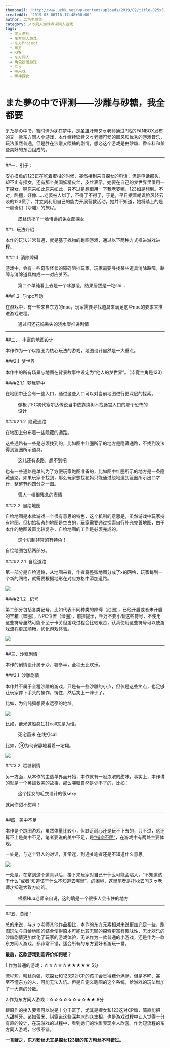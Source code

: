 ```yaml
---
thumbnail: 'http://www.uzkk.net/wp-content/uploads/2019/02/title-825x510.jpg'
createdAt: '2019-03-06T10:17:48+00:00'
author: 二色老咸鱼
category: ヌゥ同人游戏点评同人游戏
tags:
  - 同人游戏
  - 东方同人游戏
  - 东方Project
  - 东方
  - RPG
  - 东方同人
  - 角色扮演游戏
  - ヌゥ
  - 哆来咪
  - 稀神探女
---
```


# また夢の中で评测——沙雕与砂糖，我全都要

また夢の中で，暂时译为犹在梦中，是圣雄肝帝ヌゥ老师通过P站的FANBOX发布的又一款东方同人小游戏，本作继续延续ヌゥ老师可爱的画风和优秀的游戏音乐，玩法虽然普通，但是胜在沙雕又喂糖的剧情，想必这个游戏是由砂糖、香辛料和某些美好的东西组成的。

---

##一、引子：

安心摸鱼的123正在吃着蜜柑的时候，突然接到来自探女的电话，但是电话那头，却不止有探女，还有那个美国妖精皮丝，皮丝表示，她要在自己的梦世界里借用一下探女，啊原来如此原来如此，只不过是想借用一下我老婆嘛，123如是想到。不对，卧槽，好像……老婆被人绑了，不得了不得了，于是，平日摆着嘲讽脸风轻云淡的123慌了，并立刻利用自己的能力开展营救活动，她并不知道，她将踏上的是一趟奇幻（沙雕）的旅程。

<figure>
  <img src="http://www.uzkk.net/wp-content/uploads/2019/03/beginning.jpg" alt=""/>
  <figcaption>皮丝诱拐了一脸懵逼的兔女郎探女</figcaption>
</figure>

##1.  玩法介绍

本作的玩法非常普通，就是基于找物的跑图游戏，通过以下两种方式推进游戏进程。

###1.1  消除障碍

游戏中，会有一些奇形怪状的障碍阻挡玩家，玩家需要寻找某些道具消除路障，路障与消除道具构成一一对应关系。

<figure>
  <img src="http://www.uzkk.net/wp-content/uploads/2019/02/obstacle.jpg" alt=""/>
  <figcaption>第二个单纯看上去是一个冰激凌，结果居然是一坨shi…</figcaption>
</figure>

###1.2  与npc互动

在游戏中，有一些来自东方的npc，玩家需要寻找道具来满足这些npc的要求来推进游戏进程。

<figure>
  <img src="http://www.uzkk.net/wp-content/uploads/2019/03/water.jpg" alt=""/>
  <figcaption>通过归还花妈丢失的浇水壶推进剧情</figcaption>
</figure>

---

##二、  丰富的地图设计

本作作为一个以跑图为核心玩法的游戏，地图设计自然是一大重点。

###2.1  梦世界

本作中的所有场景与地图在背景故事中设定为“他人的梦世界”。（毕竟主角是123）

####2.1.1  梦我梦中

在地图中还会有一些入口，通过这些入口可以对当前地图进行更深层的探索。

<figure>
  <img src="http://www.uzkk.net/wp-content/uploads/2019/02/unerground.jpg" alt=""/>
  <figcaption>像极了FC初代塞尔达传说当中依靠烧树木找迷宫入口的那个恐怖的设计</figcaption>
</figure>

####2.1.2  隐藏通路

在地图上分布着一些隐藏的通路。

这些通路有一些是必须找到的，比如图中红圈所示的地方是隐藏通路，不找到没法得到篮圈所示道具。

<figure>
  <img src="http://www.uzkk.net/wp-content/uploads/2019/02/hidenroad1-1024x460.jpg" alt=""/>
  <figcaption>这儿还有条路，想不到吧</figcaption>
</figure>

也有一些通路是单纯为了方便玩家跑图准备的，比如图中红圈所示的地方是一条隐藏通路，如果玩家不找到，那么玩家想找花妈只能通过绕地道到篮圈所示出口才行，整整节约四分之一图。

<figure>
  <img src="http://www.uzkk.net/wp-content/uploads/2019/02/hidenroad2-1024x460.jpg" alt=""/>
  <figcaption>雪人一幅很残念的表情</figcaption>
</figure>

###2.2  自绘地图

自绘地图是本款游戏一个很有意思的特色，这个机制的意思是，虽然游戏中玩家持有地图，但初始状态的地图是空白的，玩家需要通过探索自行补充完善地图，由于本作的地图设置比较复杂，自绘地图的工作是必须完成的。

<figure>
  <img src="http://www.uzkk.net/wp-content/uploads/2019/02/completemap-1024x460.jpg" alt=""/>
  <figcaption>这个机制非常的有特色！</figcaption>
</figure>

自绘地图包括两部分。

####2.2.1  自绘道路

第一部分是自绘通路，从地图来看，作者将整张地图分成了x的网格，玩家每到一个新的网格，就需要根据地形在对应方格中添加道路。

![](http://www.uzkk.net/wp-content/uploads/2019/02/road-1024x705.jpg)

####2.1.2   记号

第二部分包括各类记号，比如代表不同种类的障碍（红圈），已经开启或者未开启的宝箱（篮圈），NPC位置（绿圈），前排提示，千万不要小看这些符号，不使用这些符号虽然可能不至于卡关但游戏过程会比较艰苦，认真使用这些符号可以使游戏流程更加顺畅，优化游戏体验。

![](http://www.uzkk.net/wp-content/uploads/2019/02/sign-1024x709.jpg)

---

##三、沙糖剧情

本作的剧情设计属于沙，糖参半，全程无比欢乐。

###3.1  沙雕剧情

本作并不属于全程沙雕的游戏，只是有一些沙雕的小点，但仅是这些笑点，也足够让玩家停下手头的操作，愣住，然后笑上一阵子了。

比如，为何纯狐想要永远亭的地址。

![](http://www.uzkk.net/wp-content/uploads/2019/02/junko-1024x473.jpg)

比如，蕾米这般疯狂打call又是为谁。

<figure>
  <img src="http://www.uzkk.net/wp-content/uploads/2019/02/remilia-1024x464.jpg" alt=""/>
  <figcaption>死宅蕾米 在线打call</figcaption>
</figure>

比如，⑨为何安静地看着一坨翔。

![](http://www.uzkk.net/wp-content/uploads/2019/02/kiruno-1024x426.jpg)

###3.2  喂糖剧情

另一方面，从本作的主选单界面开始，本作就有一股浓浓的甜味，事实上，本作讲的就是一个英雄救美的故事，那么喂糖自然是少不了的，比如：

<figure>
  <img src="http://www.uzkk.net/wp-content/uploads/2019/02/sweet-1024x515.jpg" alt=""/>
  <figcaption>这个探女的毛衣设计的很sexy</figcaption>
</figure>

就问你甜不甜嘛！

---

##四.  美中不足

本作是个跑图游戏，虽然体量比较小，但缺乏耐心还是玩不下去的，只不过，这还算不上是美中不足，笔者要说的美中不足，是<u>“指向不明”</u>，在游戏中有两处主要体现。

一处是，与这个野人的对话，非常迷，到通关笔者还是不知道什么意思。

![](http://www.uzkk.net/wp-content/uploads/2019/02/dialogue.jpg)

一处是，在拿到这个道具以后，接下来玩家对自己干什么可能会陷入，“不知道该干什么”或者“知道该干什么不知道去哪里”，的困境，这里笔者是托kk去问ヌゥ老师才知道大致方向的。

<figure>
  <img src="http://www.uzkk.net/wp-content/uploads/2019/02/item.jpg" alt=""/>
  <figcaption>根据Nuu老师亲自说，这的确是一个很多人会卡住的地方</figcaption>
</figure>

---

##五、总结：

总的来说，与ヌゥ老师其他作品相比，本作的东方元素相对来说更加充足一些，跑图玩法与自绘地图的结合使得原本可能比较无聊的探索更富有趣味性，无比欢乐的沙糖剧情更加优化了玩家的游戏体验，无论作为一款普通的小游戏，还是作为一款东方同人游戏，都非常不错，适合所有的东方爱好者游玩一番。

**最后，这款游戏到底评价如何呢**？

1.作为普通的游戏：☆☆☆☆☆★★★★★ 5分

流程短，粉丝向强，吃探女和123这对CP的孩子会觉得糖分满满，但是不吃、甚至不懂东方的人，可能无法入坑。但是自定义跑图的这个系统，给游戏的玩法增加了一大票的分数。

2.作为东方同人游戏：☆☆☆☆☆☆☆☆★★ 8分

跟原作的接入要素可以说是十分丰富了，尤其是探女和123这对CP糖，简直能把人甜掉牙。诸如蕾米、琪露诺这些深井冰的众生相，也是游戏过程中让人觉得十分有趣的设计，在玩游戏的过程中，看到她们的沙雕表现令人欣喜。作为短流程的东方同人游戏，它很不错。

**一言蔽之，东方粉丝尤其是探女123厨的东方粉丝不可错过。**
